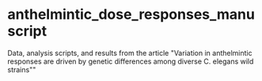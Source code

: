 # anthelmintic_dose_responses_manuscript
Data, analysis scripts, and results from the article "Variation in anthelmintic responses are driven by genetic differences among diverse C. elegans wild strains""
